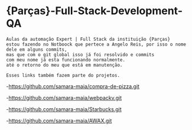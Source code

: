 # {Parças}-Full-Stack-Development-QA


    Aulas da automação Expert | Full Stack da instituição {Parças}
    estou fazendo no Notboock que pertece a Angelo Reis, por isso o nome dele em alguns commits,
    mas que com o git global isso já foi resolvido e commits 
    com meu nome já esta funcionando normalmente.
    até o retorno do meu que está em manutenção.

    Esses links também fazem parte do projetos.
 
   -https://github.com/samara-maia/compra-de-pizza.git
   
   -https://github.com/samara-maia/webpackv.git
   
   -https://github.com/samara-maia/Starbucks.git
   
   -https://github.com/samara-maia/AWAX.git
